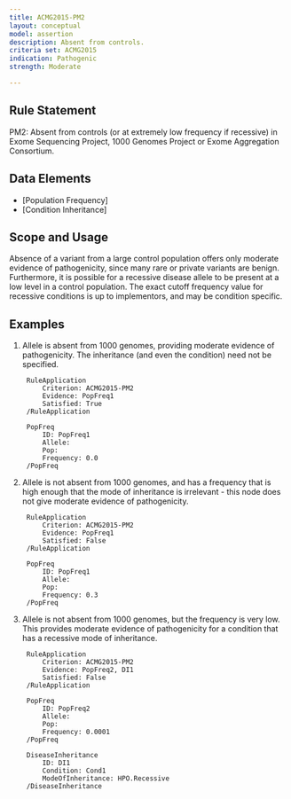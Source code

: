 ```yaml
---
title: ACMG2015-PM2
layout: conceptual
model: assertion
description: Absent from controls.
criteria set: ACMG2015
indication: Pathogenic
strength: Moderate

---
```


Rule Statement
--------------

PM2: Absent from controls (or at extremely low frequency if recessive) in Exome Sequencing Project, 1000 Genomes Project or Exome Aggregation Consortium.

Data Elements
-------------

* [Population Frequency]
* [Condition Inheritance]


Scope and Usage
---------------

Absence of a variant from a large control population offers only moderate evidence of pathogenicity, since many rare or private variants are benign.  Furthermore, it is possible for a recessive disease allele to be present at a low level in a control population.  The exact cutoff frequency value for recessive conditions is up to implementors, and may be condition specific.  
 
Examples
----------------

1. Allele is absent from 1000 genomes, providing moderate evidence of pathogenicity.  The inheritance (and even the condition) need not be specified.

		RuleApplication
			Criterion: ACMG2015-PM2
			Evidence: PopFreq1
			Satisfied: True
		/RuleApplication

		PopFreq
 			ID: PopFreq1
			Allele: 
 			Pop:
 			Frequency: 0.0
		/PopFreq

2. Allele is not absent from 1000 genomes, and has a frequency that is high enough that the mode of inheritance is irrelevant - this node does not give moderate evidence of pathogenicity.

		RuleApplication
			Criterion: ACMG2015-PM2
			Evidence: PopFreq1
			Satisfied: False
		/RuleApplication

		PopFreq
			ID: PopFreq1
			Allele: 
		 	Pop:
			Frequency: 0.3
		/PopFreq

3. Allele is not absent from 1000 genomes, but the frequency is very low.  This provides moderate evidence of pathogenicity for a condition that has a recessive mode of inheritance.

		RuleApplication
			Criterion: ACMG2015-PM2
			Evidence: PopFreq2, DI1
			Satisfied: False
		/RuleApplication
		
		PopFreq
			ID: PopFreq2
			Allele: 
			Pop:
			Frequency: 0.0001
		/PopFreq
		
		DiseaseInheritance
			ID: DI1
			Condition: Cond1
			ModeOfInheritance: HPO.Recessive
		/DiseaseInheritance

